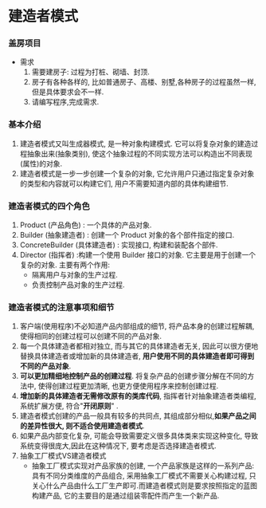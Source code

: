 # 建造者模式

### 盖房项目

* 需求
  1. 需要建房子: 过程为打桩、砌墙、封顶.
  2. 房子有各种各样的, 比如普通房子、高楼、别墅,各种房子的过程虽然一样,但是具体要求会不一样.
  3. 请编写程序,完成需求.





### 基本介绍

1. 建造者模式又叫生成器模式, 是一种对象构建模式. 它可以将复杂对象的建造过程抽象出来(抽象类别), 使这个抽象过程的不同实现方法可以构造出不同表现(属性)的对象.
2. 建造者模式是一步一步创建一个复杂的对象, 它允许用户只通过指定复杂对象的类型和内容就可以构建它们, 用户不需要知道内部的具体构建细节.





### 建造者模式的四个角色

1. Product (产品角色) : 一个具体的产品对象.
2. Builder (抽象建造者) : 创建一个 Product 对象的各个部件指定的接口.
3. ConcreteBuilder (具体建造者) : 实现接口, 构建和装配各个部件.
4. Director (指挥者) :构建一个使用 Builder 接口的对象. 它主要是用于创建一个复杂的对象. 主要有两个作用:
   * 隔离用户与对象的生产过程.
   * 负责控制产品对象的生产过程.



### 建造者模式的注意事项和细节

1. 客户端(使用程序)不必知道产品内部组成的细节, 将产品本身的创建过程解耦, 使得相同的创建过程可以创建不同的产品对象.
2. 每一个具体建造者都相对独立, 而与其它的具体建造者无关, 因此可以很方便地替换具体建造者或增加新的具体建造者, **用户使用不同的具体建造者即可得到不同的产品对象**.
3. **可以更加精细地控制产品的创建过程**. 将复杂产品的创建步骤分解在不同的方法中, 使得创建过程更加清晰, 也更方便使用程序来控制创建过程.
4. **增加新的具体建造者无需修改原有的类库代码**, 指挥者针对抽象建造者类编程,系统扩展方便, 符合"**开闭原则**" .
5. 建造者模式创建的产品一般具有较多的共同点, 其组成部分相似,**如果产品之间的差异性很大, 则不适合使用建造者模式**.
6. 如果产品内部变化复杂, 可能会导致需要定义很多具体类来实现这种变化, 导致系统变得很庞大,因此在这种情况下, 要考虑是否选择建造者模式.
7. 抽象工厂模式VS建造者模式
   * 抽象工厂模式实现对产品家族的创建, 一个产品家族是这样的一系列产品: 具有不同分类维度的产品组合, 采用抽象工厂模式不需要关心构建过程, 只关心什么产品由什么工厂生产即可.而建造者模式则是要求按照指定的蓝图构建产品, 它的主要目的是通过组装零配件而产生一个新产品.